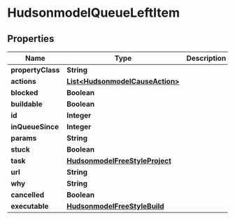 
# HudsonmodelQueueLeftItem

## Properties
Name | Type | Description | Notes
------------ | ------------- | ------------- | -------------
**propertyClass** | **String** |  |  [optional]
**actions** | [**List&lt;HudsonmodelCauseAction&gt;**](HudsonmodelCauseAction.md) |  |  [optional]
**blocked** | **Boolean** |  |  [optional]
**buildable** | **Boolean** |  |  [optional]
**id** | **Integer** |  |  [optional]
**inQueueSince** | **Integer** |  |  [optional]
**params** | **String** |  |  [optional]
**stuck** | **Boolean** |  |  [optional]
**task** | [**HudsonmodelFreeStyleProject**](HudsonmodelFreeStyleProject.md) |  |  [optional]
**url** | **String** |  |  [optional]
**why** | **String** |  |  [optional]
**cancelled** | **Boolean** |  |  [optional]
**executable** | [**HudsonmodelFreeStyleBuild**](HudsonmodelFreeStyleBuild.md) |  |  [optional]



